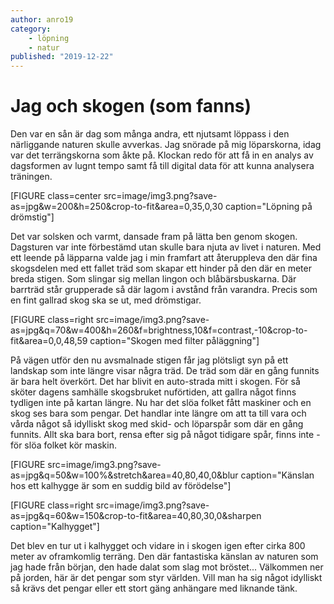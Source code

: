```yaml
---
author: anro19
category:
    - löpning
    - natur
published: "2019-12-22"
---
```

Jag och skogen (som fanns)
==================================

Den var en sån är dag som många andra, ett njutsamt löppass i den närliggande
naturen skulle avverkas. Jag snörade på mig löparskorna, idag var det
terrängskorna som åkte på. Klockan redo för att få in en analys av dagsformen
av lugnt tempo samt få till digital data för att kunna analysera träningen.
<!--more-->

[FIGURE class=center src=image/img3.png?save-as=jpg&w=200&h=250&crop-to-fit&area=0,35,0,30 caption="Löpning på drömstig"]

Det var solsken och varmt, dansade fram på lätta ben genom skogen. Dagsturen
var inte förbestämd utan skulle bara njuta av livet i naturen. Med ett leende på
läpparna valde jag i min framfart att återuppleva den där fina skogsdelen med
ett fallet träd som skapar ett hinder på den där en meter breda stigen. Som
slingar sig mellan lingon och blåbärsbuskarna. Där barrträd står grupperade så
där lagom i avstånd från varandra. Precis som en fint gallrad skog ska se ut,
med drömstigar.

[FIGURE class=right src=image/img3.png?save-as=jpg&q=70&w=400&h=260&f=brightness,10&f=contrast,-10&crop-to-fit&area=0,0,48,59 caption="Skogen med filter påläggning"]

På vägen utför den nu avsmalnade stigen får jag plötsligt syn på ett landskap som
inte längre visar några träd. De träd som där en gång funnits är bara helt
överkört. Det har blivit en auto-strada mitt i skogen. För så sköter dagens
samhälle skogsbruket nuförtiden, att gallra något finns tydligen inte på kartan
längre. Nu har det slöa folket fått maskiner och en skog ses bara som pengar.
Det handlar inte längre om att ta till vara och vårda något så idylliskt skog
med skid- och löparspår som där en gång funnits. Allt ska bara bort, rensa efter
sig på något tidigare spår, finns inte - för slöa folket kör maskin.

[FIGURE src=image/img3.png?save-as=jpg&q=50&w=100%&stretch&area=40,80,40,0&blur caption="Känslan hos ett kalhygge är som en suddig bild av förödelse"]

[FIGURE class=right src=image/img3.png?save-as=jpg&q=60&w=150&crop-to-fit&area=40,80,30,0&sharpen caption="Kalhygget"]

Det blev en tur ut i kalhygget och vidare in i skogen igen efter cirka 800 meter
av oframkomlig terräng. Den där fantastiska känslan av naturen som jag hade från
början, den hade dalat som slag mot bröstet... Välkommen ner på jorden, här är
det pengar som styr världen. Vill man ha sig något idylliskt så krävs det pengar
eller ett stort gäng anhängare med liknande tänk.

